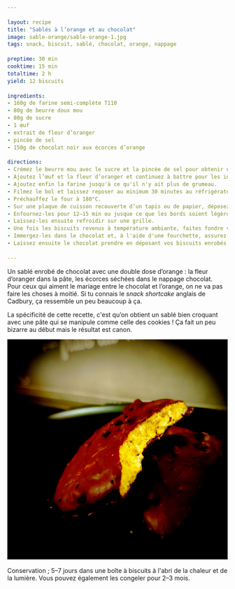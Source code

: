 ```yaml
---

layout: recipe
title: "Sablés à l’orange et au chocolat"
image: sable-orange/sable-orange-1.jpg
tags: snack, biscuit, sablé, chocolat, orange, nappage

preptime: 30 min
cooktime: 15 min
totaltime: 2 h
yield: 12 biscuits

ingredients:
- 160g de farine semi-complète T110
- 80g de beurre doux mou
- 80g de sucre
- 1 œuf
- extrait de fleur d’oranger 
- pincée de sel
- 150g de chocolat noir aux écorces d’orange

directions:
- Crémez le beurre mou avec le sucre et la pincée de sel pour obtenir une consistance bien lisse. 
- Ajoutez l’œuf et la fleur d’oranger et continuez à battre pour les incorporer totalement – le mélange ne devrait plus être collant à ce stade. 
- Ajoutez enfin la farine jusqu'à ce qu'il n'y ait plus de grumeau. 
- Filmez le bol et laissez reposer au minimum 30 minutes au réfrigérateur.
- Préchauffez le four à 180°C.
- Sur une plaque de cuisson recouverte d’un tapis ou de papier, déposez des des boules de pâte comme vous le feriez avec des cookies, en laissant de l’espace entre chaque puisqu’elles vont s’étaler à la cuisson.  
- Enfournez-les pour 12–15 min ou jusque ce que les bords soient légèrement dorés. 
- Laissez-les ensuite refroidir sur une grille. 
- Une fois les biscuits revenus à température ambiante, faites fondre votre chocolat au bain-marie/micro-ondes dans un récipient suffisamment large et profond pour y tremper vos biscuits. 
- Immergez-les dans le chocolat et, à l'aide d'une fourchette, assurez-vous de bien les enrober de chocolat en laissant couler l'excédent. Si votre chocolat vous semble trop épais, vous pouvez y ajouter un peu d’huile.
- Laissez ensuite le chocolat prendre en déposant vos biscuits enrobés sur du papier cuisson. Pour accélérer le processus vous pouvez également les faire passer au réfrigérateur.

---
```


Un sablé enrobé de chocolat avec une double dose d’orange&nbsp;: la fleur d’oranger dans la pâte, les écorces séchées dans le nappage chocolat. Pour ceux qui aiment le mariage entre le chocolat et l’orange, on ne va pas faire les choses à moitié. Si tu connais le <i lang="en">snack shortcake</i> anglais de Cadbury, ça ressemble un peu beaucoup à ça.

La spécificité de cette recette, c'est qu’on obtient un sablé bien croquant avec une pâte qui se manipule comme celle des cookies&nbsp;! Ça fait un peu bizarre au début mais le résultat est canon.

![À l’intérieur c’est un sablé, et ça rappelle pas mal le snack shortcake de chez Cadbury pour ceux qui connaissent.](../images/sable-orange/sable-orange-2.jpg)

Conservation&nbsp;; 5–7 jours dans une boîte à biscuits à l'abri de la chaleur et de la lumière. Vous pouvez également les congeler pour 2–3 mois. 